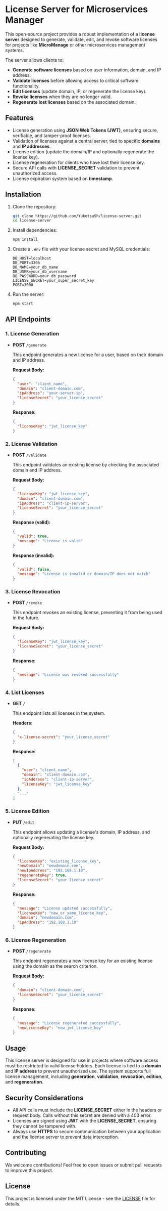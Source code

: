 # License Server for Microservices Manager

This open-source project provides a robust implementation of a **license server** designed to generate, validate, edit, and revoke software licenses for projects like **MicroManage** or other microservices management systems.

The server allows clients to:
- **Generate software licenses** based on user information, domain, and IP address.
- **Validate licenses** before allowing access to critical software functionality.
- **Edit licenses** (update domain, IP, or regenerate the license key).
- **Revoke licenses** when they are no longer valid.
- **Regenerate lost licenses** based on the associated domain.

## Features
- License generation using **JSON Web Tokens (JWT)**, ensuring secure, verifiable, and tamper-proof licenses.
- Validation of licenses against a central server, tied to specific **domains** and **IP addresses**.
- License edition (update the domain/IP and optionally regenerate the license key).
- License regeneration for clients who have lost their license key.
- Secure API calls with **LICENSE_SECRET** validation to prevent unauthorized access.
- License expiration system based on **timestamp**.

## Installation

1. Clone the repository:
   ```bash
   git clone https://github.com/YuketsuSh/license-server.git
   cd license-server
   ```

2. Install dependencies:
   ```bash
   npm install
   ```

3. Create a `.env` file with your license secret and MySQL credentials:
   ```env
   DB_HOST=localhost
   DB_PORT=3306
   DB_NAME=your_db_name
   DB_USER=your_db_username
   DB_PASSWORD=your_db_password
   LICENSE_SECRET=your_super_secret_key
   PORT=3000
   ```

4. Run the server:
   ```bash
   npm start
   ```

## API Endpoints

### 1. License Generation
- **POST** `/generate`

  This endpoint generates a new license for a user, based on their domain and IP address.

  **Request Body:**
  ```json
  {
    "user": "client_name",
    "domain": "client-domain.com",
    "ipAddress": "your-server-ip",
    "licenseSecret": "your_license_secret"
  }
  ```

  **Response:**
  ```json
  {
    "licenseKey": "jwt_license_key"
  }
  ```

### 2. License Validation
- **POST** `/validate`

  This endpoint validates an existing license by checking the associated domain and IP address.

  **Request Body:**
  ```json
  {
    "licenseKey": "jwt_license_key",
    "domain": "client-domain.com",
    "ipAddress": "client-ip-server",
    "licenseSecret": "your_license_secret"
  }
  ```

  **Response (valid):**
  ```json
  {
    "valid": true,
    "message": "License is valid"
  }
  ```

  **Response (invalid):**
  ```json
  {
    "valid": false,
    "message": "License is invalid or domain/IP does not match"
  }
  ```

### 3. License Revocation
- **POST** `/revoke`

  This endpoint revokes an existing license, preventing it from being used in the future.

  **Request Body:**
  ```json
  {
    "licenseKey": "jwt_license_key",
    "licenseSecret": "your_license_secret"
  }
  ```

  **Response:**
  ```json
  {
    "message": "License was revoked successfully"
  }
  ```

### 4. List Licenses
- **GET** `/`

  This endpoint lists all licenses in the system.

  **Headers:**
  ```json
  {
    "x-license-secret": "your_license_secret"
  }
  ```

  **Response:**
  ```json
  [
    {
      "user": "client_name",
      "domain": "client-domain.com",
      "ipAddress": "client-ip-server",
      "licenseKey": "jwt_license_key"
    },
    "..."
  ]
  ```

### 5. License Edition
- **PUT** `/edit`

  This endpoint allows updating a license's domain, IP address, and optionally regenerating the license key.

  **Request Body:**
  ```json
  {
    "licenseKey": "existing_license_key",
    "newDomain": "newdomain.com",
    "newIpAddress": "192.168.1.10",
    "regenerateKey": true,
    "licenseSecret": "your_license_secret"
  }
  ```

  **Response:**
  ```json
  {
    "message": "License updated successfully",
    "licenseKey": "new_or_same_license_key",
    "domain": "newdomain.com",
    "ipAddress": "192.168.1.10"
  }
  ```

### 6. License Regeneration
- **POST** `/regenerate`

  This endpoint regenerates a new license key for an existing license using the domain as the search criterion.

  **Request Body:**
  ```json
  {
    "domain": "client-domain.com",
    "licenseSecret": "your_license_secret"
  }
  ```

  **Response:**
  ```json
  {
    "message": "License regenerated successfully",
    "newLicenseKey": "new_jwt_license_key"
  }
  ```

## Usage

This license server is designed for use in projects where software access must be restricted to valid license holders. Each license is tied to a **domain** and **IP address** to prevent unauthorized use. The system supports full license management, including **generation**, **validation**, **revocation**, **edition**, and **regeneration**.

## Security Considerations

- All API calls must include the **LICENSE_SECRET** either in the headers or request body. Calls without this secret are denied with a 403 error.
- Licenses are signed using **JWT** with the **LICENSE_SECRET**, ensuring they cannot be tampered with.
- Always use **HTTPS** to secure communication between your application and the license server to prevent data interception.

## Contributing

We welcome contributions! Feel free to open issues or submit pull requests to improve this project.

## License

This project is licensed under the MIT License - see the [LICENSE](LICENSE) file for details.
